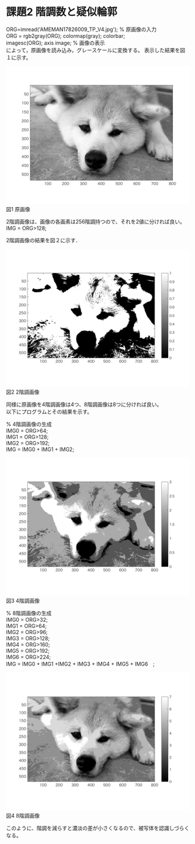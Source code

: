 # 課題2 階調数と疑似輪郭


ORG=imread('AMEMAN17826009_TP_V4.jpg'); % 原画像の入力  
ORG = rgb2gray(ORG); colormap(gray); colorbar;  
imagesc(ORG); axis image; % 画像の表示  
によって，原画像を読み込み，グレースケールに変換する。
表示した結果を図１に示す。  

![原画像](https://github.com/betashort/lecture_image_processing/blob/master/kadai2_image/kadai2_0.jpg)  
図1 原画像

2階調画像は、画像の各画素は256階調持つので、それを2値に分ければ良い。  
IMG = ORG>128;  

2階調画像の結果を図２に示す．

![原画像](https://github.com/betashort/lecture_image_processing/blob/master/kadai2_image/kadai2_1.jpg)  
図2 2階調画像

同様に原画像を4階調画像は4つ、8階調画像は8つに分ければ良い。  
以下にプログラムとその結果を示す。  

% 4階調画像の生成  
IMG0 = ORG>64;  
IMG1 = ORG>128;  
IMG2 = ORG>192;  
IMG = IMG0 + IMG1 + IMG2;  

![原画像](https://github.com/betashort/lecture_image_processing/blob/master/kadai2_image/kadai2_2.jpg)  
図3 4階調画像


% 8階調画像の生成  
IMG0 = ORG>32;  
IMG1 = ORG>64;  
IMG2 = ORG>96;  
IMG3 = ORG>128;  
IMG4 = ORG>160;  
IMG5 = ORG>192;  
IMG6 = ORG>224;  
IMG = IMG0 + IMG1 +IMG2 + IMG3 + IMG4 + IMG5 + IMG6　;  

![原画像](https://github.com/betashort/lecture_image_processing/blob/master/kadai2_image/kadai2_3.jpg)  
図4 8階調画像  


このように、階調を減らすと濃淡の差が小さくなるので、被写体を認識しづらくなる。  
